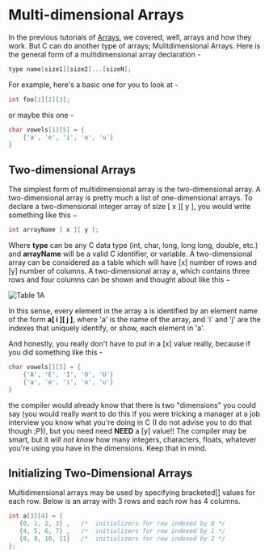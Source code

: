 # Multi-dimensional Arrays

In the previous tutorials of [Arrays](https://www.learn-c.org/en/Arrays), we covered, well, arrays and how they work. But C can do another type of arrays; Mulitdimensional Arrays. Here is the general form of a multidimensional array declaration -

```c
type name[size1][size2]...[sizeN];
```

For example, here's a basic one for you to look at -

```c
int foo[1][2][3];
```

or maybe this one -

```c
char vowels[1][5] = {
    {'a', 'e', 'i', 'o', 'u'}
}
```

## Two-dimensional Arrays

The simplest form of multidimensional array is the two-dimensional array. A two-dimensional array is pretty much a list of one-dimensional arrays. To declare a two-dimensional integer array of size [ x ][ y ], you would write something like this −

```c
int arrayName [ x ][ y ];
```

Where __type__ can be any C data type (int, char, long, long long, double, etc.) and __arrayName__ will be a valid C identifier, or variable. A two-dimensional array can be considered as a table which will have [x] number of rows and [y] number of columns. A two-dimensional array a, which contains three rows and four columns can be shown and thought about like this −

![Table 1A](https://www.tutorialspoint.com/cprogramming/images/two_dimensional_arrays.jpg)

In this sense, every element in the array a is identified by an element name of the form __a[ i ][ j ]__, where 'a' is the name of the array, and 'i' and 'j' are the indexes that uniquely identify, or show, each element in 'a'.

And honestly, you really don't have to put in a [x] value really, because if you did something like this -

```c
char vowels[][5] = {
    {'A', 'E', 'I', 'O', 'U'}
    {'a', 'e', 'i', 'o', 'u'}
}
```

the compiler would already know that there is two "dimensions" you could say (you would really want to do this if you were tricking a manager at a job interview you know what you're doing in C (I do not advise you to do that though ;P)), but you need need __NEED__ a [y] value!! The compiler may be smart, but it _will not know_ how many integers, characters, floats, whatever you're using you have in the dimensions. Keep that in mind.

## Initializing Two-Dimensional Arrays

Multidimensional arrays may be used by specifying bracketed[] values for each row. Below is an array with 3 rows and each row has 4 columns.

```cpp
int a[3][4] = {  
   {0, 1, 2, 3} ,   /*  initializers for row indexed by 0 */
   {4, 5, 6, 7} ,   /*  initializers for row indexed by 1 */
   {8, 9, 10, 11}   /*  initializers for row indexed by 2 */
};
```
